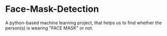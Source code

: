 # Face-Mask-Detection
A python-based machine learning project, that helps us to find whether the person(s) is wearing "FACE MASK" or not. 
